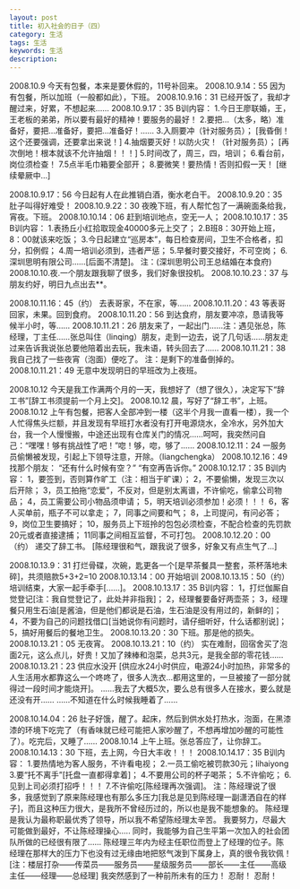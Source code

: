 ```yaml
---
layout: post
title: 初入社会的日子（四）
category: 生活
tags: 生活
keywords: 生活
description: 
---
```

2008.10.9
今天有包餐，本来是要休假的，11号补回来。
2008.10.9.14：55
因为有包餐，所以加班（一般都如此），下班。
2008.10.9.16：31
已经开饭了，我却才醒过来，好累，不想起来……
2008.10.9.17：35
B训内容：
1.今日王廖联婚，王，王老板的弟弟，所以要有最好的精神！要服务的最好！
2.要把…（太多，略）准备好，要把…准备好，要把…准备好！……
3.入厕要冲（针对服务员）；
[我昏倒！这个还要强调，还要拿出来说！]
4.抽烟要灭好！以防火灾！（针对服务员）；
[再次倒地！根本就该不允许抽烟！！！]
5.时间改了，周三，四，培训；
6.看台前，岗位须检查！
7.5点半毛巾箱要全部开；
8.要微笑！要热情！否则扣假一天！
[继续晕厥中...]

2008.10.9.17：56
今日起有人在此推销白酒，衡水老白干。
2008.10.9.20：35
肚子叫得好难受！
2008.10.9.22：30
夜晚下班，有人帮忙包了一满碗面条给我，宵夜。下班。
2008.10.10.14：06
赶到培训地点，空无一人；
2008.10.10.17：35
B训内容：
1.表扬丘小红拾取现金40000多元上交了；
2.B班8：30开始上班，8：00就该来吃饭；
3.今日起建立“巡房本”，每日检查房间，卫生不合格者，扣分，扣例假；
4.周一培训必须到，违者严惩；
5.早餐时要交接好，不可空岗；
6.深圳思明有限公司……[后面不清楚]。
注：(深圳思明公司王总结婚在本食府)
2008.10.10.夜.一个朋友跟我聊了很多，我们好象很投机。
2008.10.10.23：37
与朋友约好，明日九点出去**。

2008.10.11.16：45（约）
去表哥家，不在家，等……
2008.10.11.20：43
等表哥回家，未果。回到食府。
2008.10.11.20：56
到达食府，朋友要冲凉，恳请我等候半小时，等……
2008.10.11.21：26
朋友来了，一起出门……注：遇见张总，陈经理，丁主任……张总叫住（linqing）朋友，走到一边去，说了几句话……朋友走过来告诉我说张总要他陪着出去玩，我未语，转头回去了……
2008.10.11.21：38
我自己找了一些夜宵（泡面）便吃了。
注：是剩下的准备倒掉的。
2008.10.11.21：49
无意中发现明日的早班改为上夜班。

2008.10.12
今天是我工作满两个月的一天，我想好了（想了很久），决定写下“辞工书”[辞工书须提前一个月上交]。
2008.10.12
晨，写好了“辞工书”，上班。
2008.10.12
上午有包餐，把客人全部冲到一楼（这半个月我一直看一楼），我一个人忙得焦头烂额，并且发现有早班打水者没有打开电源烧水，全冷水，另外加大台，我一个人慢慢搬，中途还出现有仓库关门的情况……呵呵，我突然问自己：“嘿嘿！够有挑战性了吧！”唿！够，唿，够了……
2008.10.12.11：24
一服务员偷懒被发现，引起上下领导注意，开除。（liangchengka）
2008.10.12.16：49
找那个朋友：
“还有什么时候有空？”
“有空再告诉你。”
2008.10.12.17：35
B训内容：
1，要签到，否则算作旷工（注：相当于旷课）；
2，不要偷懒，发现三次以后开除；
3，员工拍拖“恋爱”，不反对，但是别太离谱，不许偷吃，偷拿公司物品；
4，员工需要公司小物品须申请；
5，明天培训必须参加！必须！！！
6，客人买单前，瓶子不可以拿走；
7，同事之间要和气；
8，上司提问，有问必答；
9，岗位卫生要搞好；
10，服务员上下班拎的包包必须检查，不配合检查的先罚款20元或者直接逮捕；
11同事之间相互监督，不可打包。
2008.10.12.20：00（约）
递交了辞工书。
[陈经理很和气，跟我说了很多，好象又有点生气了...]

2008.10.13.9：31
打烂骨碟，次碗，匙更各一个[是早茶餐具一整套，茶杯落地未碎]，共须赔款5+3+2=10
2008.10.13.14：00
开始培训
2008.10.13.15：50（约）
培训结束，大家一起手牵手[......]。
2008.10.13.17：35
B训内容：
1，打烂伽厮自觉登记[注：我自觉登记了，此处并非指我]；
2，经理餐要备好两壶茶；
3，经理餐只用生石油[是酱油，但是他们都说是石油，生石油是没有用过的，新鲜的]；
4，不要为自己的问题找借口[当她说你有问题时，请仔细听好，什么话都别说]；
5，搞好用餐后的餐地卫生。
2008.10.13.20：30
下班。那是他的损失。
2008.10.13.21：05
无夜宵。
2008.10.13.21：10（约）
实在难耐，回宿舍买了泡面2元，这么点儿，好贵！又加了辣棒和泡菜，总共3元，是我全部的零花钱……2008.10.13.21：23
供应水没开
[供应水24小时供应，电源24小时加热，非常多的人生活用水都靠这么一个咚咚了，很多人洗衣...都用这里的，一旦被接了一部分就得过一段时间才能烧开]。
……我去了大概5次，要么总有很多人在接水，要么就是还没有开……
……不知道在什么时候我睡着了……

2008.10.14.04：26
肚子好饿，醒了。起床，然后到供水处打热水，泡面，在黑漆漆的环境下吃完了（有香味就已经可能把人家吵醒了，不想再增加吵醒的可能性了）。吃完后，又睡了……
2008.10.14
上午上班。张总答应了，让你辞工。
2008.10.14.13：30
下班，去上网，今日大丰收！！！
2008.10.14.17：35
B训内容：
1.要热情地为客人服务，不许看电视；
2.一员工偷吃被罚款30元；lihaiyong
3.要“托不离手”[托盘一直都得拿着]；
4.不要用公司的杯子喝茶；
5.不许偷吃；
6.见到上司必须打招呼！！！
7.不许偷吃[陈经理再次强调]。
注：陈经理说了很多，我感觉到了原来陈经理也有那么多压力[我总是见到陈经理一副潇洒自在的样子]，而且这种压力很大，是我所不曾经历过的，所以也是我不能想象的。
陈经理是我认为最称职最优秀了领导，所以我不希望陈经理太辛苦。
我要努力，尽最大可能做到最好，不让陈经理操心…..
同时，我能够为自己生平第一次加入的社会团队所做的已经很有限了……
陈经理三年内为经主任职位而登上了经理的位子。陈经理在那样大的压力下也没有过无缘由地把怒气泼到下属身上，真的很令我钦佩！
[注：楼层打杂——传菜员——服务员——星级服务员——部长——主任——高级主任——经理——总经理]
我突然感到了一种前所未有的压力！
忍耐！
忍耐！